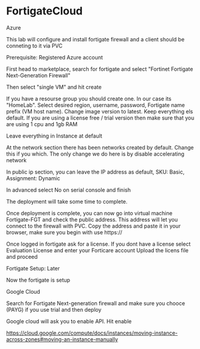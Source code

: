 # FortigateCloud

Azure

This lab will configure and install fortigate firewall and a client should be conneting to it via PVC

Prerequisite: Registered Azure account

First head to marketplace, search for fortigate and select "Fortinet Fortigate Next-Generation Firewall"

Then select "single VM" and hit create

If you have a resourse group you should create one. In our case its "HomeLab". Select desired region, username, password, Fortigate name prefix (VM host name). Change image version to latest. Keep everything els default. If you are using a license free / trial version then make sure that you are using 1 cpu and 1gb RAM

Leave everything in Instance at default

At the network section there has been networks created by default. Change this if you which. The only change we do here is by disable accelerating network

In public ip section, you can leave the IP address as default, SKU: Basic, Assignment: Dynamic

In advanced select No on serial console and finish

The deployment will take some time to complete.

Once deployment is complete, you can now go into virtual machine Fortigate-FGT and check the public address. This address will let you connect to the firewall with PVC. Copy the address and paste it in your browser, make sure you begin with use https://

Once logged in fortigate ask for a license. If you dont have a license select Evaluation License and enter your Forticare account Upload the licens file and proceed

Fortigate Setup: Later

Now the fortigate is setup

Google Cloud

Search for Fortigate Next-generation firewall and make sure you chooce (PAYG) if you use trial and then deploy

Google cloud will ask you to enable API. Hit enable

https://cloud.google.com/compute/docs/instances/moving-instance-across-zones#moving-an-instance-manually
